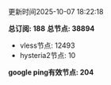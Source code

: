 更新时间2025-10-07 18:22:18

**总订阅: 188**
**总节点: 38894**
- vless节点: 12493
- hysteria2节点: 10

**google ping有效节点: 204**
